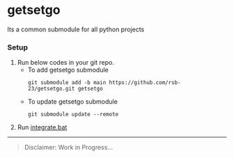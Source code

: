 # getsetgo
 Its a common submodule for all python projects

### Setup
1. Run below codes in your git repo.
   - To add getsetgo submodule
       ```commandline
       git submodule add -b main https://github.com/rsb-23/getsetgo.git getsetgo
       ```
   - To update getsetgo submodule
     ```commandline
     git submodule update --remote
     ```
2. Run [integrate.bat](integrate.bat)

<hr/>

> Disclaimer: Work in Progress...
